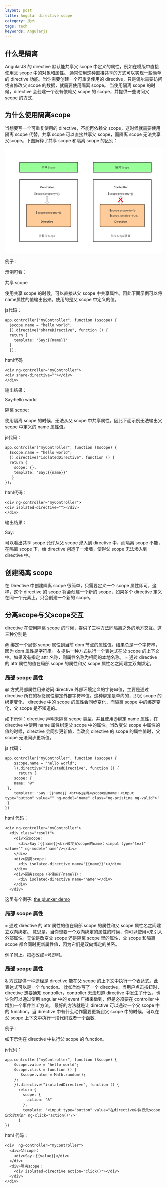 ```yaml
---
layout: post
title: Angular directive scope
category: 技术
tags: tech
keywords: Angularjs
---
```


## 什么是隔离

   AngularJS 的 directive 默认能共享父 scope 中定义的属性，例如在模版中直接使用父 scope 中的对象和属性。
通常使用这种直接共享的方式可以实现一些简单的 directive 功能。当你需要创建一个可重复使用的 directive，只是偶尔需要访问或者修改父 scope 的数据，就需要使用隔离 scope。
当使用隔离 scope 的时候，directive 会创建一个没有依赖父 scope 的 scope，并提供一些访问父 scope 的方式.

## 为什么使用隔离scope

   当想要写一个可重复使用的 directive，不能再依赖父 scope，这时候就需要使用隔离 scope 代替。共享 scope 可以直接共享父 scope，而隔离 scope 无法共享父scope。下图解释了共享 scope 和隔离 scope 的区别：


![1](/public/img/posts/scope.png)

例子：

示例可看：

共享 scope

使用共享 scope 的时候，可以直接从父 scope 中共享属性。因此下面示例可以将name属性的值输出出来。使用的是父 scope 中定义的值。

js代码：

```
app.controller("myController", function ($scope) {
  $scope.name = "hello world";
  }).directive("shareDirective", function () {
  return {
    template: 'Say:{{name}}'
  }
  });
```

html代码

```
<div ng-controller="myController">
<div share-directive=""></div>
</div>
```

输出结果：

Say:hello world

隔离 scope:

使用隔离 scope 的时候，无法从父 scope 中共享属性。因此下面示例无法输出父 scope 中定义的 name 属性值。

js代码：

```
app.controller("myController", function ($scope) {
  $scope.name = "hello world";
  }).directive("isolatedDirective", function () {
  return {
    scope: {},
    template: 'Say:{{name}}'
   }
});
```
html代码：

```
<div ng-controller="myController">
<div isolated-directive=""></div>
</div>
```

输出结果：

Say:

可以看出共享 scope 允许从父 scope 渗入到 directive 中，而隔离 scope 不能，在隔离 scope 下，给 directive 创造了一堵墙，使得父 scope 无法渗入到 directive 中。

## 创建隔离 scope

在 Directive 中创建隔离 scope 很简单，只需要定义一个 scope 属性即可，这样，这个 directive 的 scope 将会创建一个新的 scope，如果多个 directive 定义在同一个元素上，只会创建一个新的 scope。

## 分离scope与父scope交互

directive 在使用隔离 scope 的时候，提供了三种方法同隔离之外的地方交互。这三种分别是

@ 绑定一个局部 scope 属性到当前 dom 节点的属性值。结果总是一个字符串，因为 dom 属性是字符串。
& 提供一种方式执行一个表达式在父 scope 的上下文中。如果没有指定 attr 名称，则属性名称为相同的本地名称。
= 通过 directive 的 attr 属性的值在局部 scope 的属性和父 scope 属性名之间建立双向绑定。

###  局部 scope 属性

@ 方式局部属性用来访问 directive 外部环境定义的字符串值，主要是通过 directive 所在的标签属性绑定外部字符串值。这种绑定是单向的，即父 scope 的绑定变化，
directive 中的 scope 的属性会同步变化，而隔离 scope 中的绑定变化，父 scope 是不知道的。

如下示例：directive 声明未隔离 scope 类型，并且使用@绑定 name 属性，在 directive 中使用 name 属性绑定父 scope 中的属性。当改变父 scope 中属性的值的时候，directive 会同步更新值，当改变 directive 的 scope 的属性值时，父 scope 无法同步更新值。

js 代码：

```
app.controller("myController", function ($scope) {
    $scope.name = "hello world";
    }).directive("isolatedDirective", function () {
      return {
    scope: {
    name: "@"
 },
    template: 'Say：{{name}} <br>改变隔离scope的name：<input type="buttom" value="" ng-model="name" class="ng-pristine ng-valid">'
 }
})
```
html 代码：

```
<div ng-controller="myController">
  <div class="result">
    <div>父scope：
      <div>Say：{{name}}<br>改变父scope的name：<input type="text" value="" ng-model="name"/></div>
    </div>
    <div>隔离scope：
      <div isolated-directive name="{{name}}"></div>
    </div>
    <div>隔离scope（不使用{{name}}）：
      <div isolated-directive name="name"></div>
    </div>
  </div>
```

这里有个例子:
[the plunker demo](http://plnkr.co/edit/0vwa72InAuAACTBKykAa)

###  局部 scope 属性

= 通过 directive 的 attr 属性的值在局部 scope 的属性和父 scope 属性名之间建立双向绑定。
意思是，当你想要一个双向绑定的属性的时候，你可以使用=来引入外部属性。无论是改变父 scope 还是隔离 scope 里的属性，父 scope 和隔离 scope 都会同时更新属性值，因为它们是双向绑定的关系。

例子同上。把@改成=号即可。

###  局部 scope 属性

& 方式提供一种途经是 directive 能在父 scope 的上下文中执行一个表达式。此表达式可以是一个 function。
比如当你写了一个 directive，当用户点击按钮时，directive 想要通知 controller，controller 无法知道 directive 中发生了什么，也许你可以通过使用 angular 中的 event 广播来做到，但是必须要在 controller 中增加一个事件监听方法。
最好的方法就是让 directive 可以通过一个父 scope 中的 function，当 directive 中有什么动作需要更新到父 scope 中的时候，可以在父 scope 上下文中执行一段代码或者一个函数.

例子：

如下示例在 directive 中执行父 scope 的 function。

js代码：

```
app.controller("myController", function ($scope) {
    $scope.value = "hello world";
    $scope.click = function () {
       $scope.value = Math.random();
    };
    }).directive("isolatedDirective", function () {
      return {
        scope: {
          action: "&"
        },
        template: '<input type="button" value="在directive中执行父scope定义的方法" ng-click="action()"/>'
      }
})
```

html 代码：

```
<div  ng-controller="myController">
  <div>父scope：
    <div>Say：{{value}}</div>
  </div>
  <div>隔离scope：
    <div isolated-directive action="click()"></div>
  </div>
</div>
```


